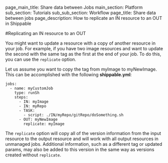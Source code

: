 page_main_title: Share data between Jobs
main_section: Platform
sub_section: Tutorials
sub_sub_section: Workflow
page_title: Share data between jobs
page_description: How to replicate an IN resource to an OUT in Shippable

#Replicating an IN resource to an OUT

You might want to update a resource with a copy of another resource in your job.  For example, if you have two image resources and want to update the second with the same tag as the first at the end of your job.  To do this, you can use the `replicate` option.

Let us assume you want to copy the tag from myImage to myNewImage. This can be accomplished with the following **shippable.yml**:

```
jobs:
  - name: myCustomJob
    type: runSh
    steps:
      - IN: myImage
      - IN: myRepo
      - TASK:
        - script: ./IN/myRepo/gitRepo/doSomething.sh
      - OUT: myNewImage
        replicate: myImage
```

The `replicate` option will copy all of the version information from the input resource to the output resource and will work with all output resources in unmanaged jobs.  Additional information, such as a different tag or updated params, may also be added to this version in the same way as versions created without `replicate`.
